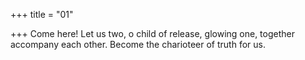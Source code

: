 +++
title = "01"

+++
Come here! Let us two, o child of release, glowing one, together
accompany each other.
Become the charioteer of truth for us.